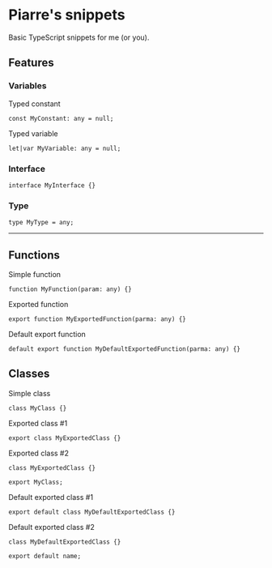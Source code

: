 # Piarre's snippets

Basic TypeScript snippets for me (or you).

## Features

### Variables

Typed constant

```TS
const MyConstant: any = null;
```

Typed variable

```TS
let|var MyVariable: any = null;
```

### Interface

```TS
interface MyInterface {}
```

### Type

```TS
type MyType = any;
```

---

## Functions

Simple function

```TS
function MyFunction(param: any) {}
```

Exported function

```TS
export function MyExportedFunction(parma: any) {}
```

Default export function

```TS
default export function MyDefaultExportedFunction(parma: any) {}
```

## Classes

Simple class

```TS
class MyClass {}
```

Exported class #1

```TS
export class MyExportedClass {}
```

Exported class #2

```TS
class MyExportedClass {}

export MyClass;
```

Default exported class #1

```TS
export default class MyDefaultExportedClass {}
```

Default exported class #2

```TS
class MyDefaultExportedClass {}

export default name;
```
